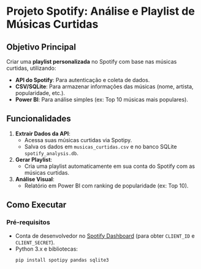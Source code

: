 # Projeto Spotify: Análise e Playlist de Músicas Curtidas

## Objetivo Principal
Criar uma **playlist personalizada** no Spotify com base nas músicas curtidas, utilizando:
- **API do Spotify**: Para autenticação e coleta de dados.
- **CSV/SQLite**: Para armazenar informações das músicas (nome, artista, popularidade, etc.).
- **Power BI**: Para análise simples (ex: Top 10 músicas mais populares).

## Funcionalidades
1. **Extrair Dados da API**:
   - Acessa suas músicas curtidas via Spotipy.
   - Salva os dados em `musicas_curtidas.csv` e no banco SQLite `spotify_analysis.db`.
2. **Gerar Playlist**:
   - Cria uma playlist automaticamente em sua conta do Spotify com as músicas curtidas.
3. **Análise Visual**:
   - Relatório em Power BI com ranking de popularidade (ex: Top 10).

## Como Executar
### Pré-requisitos
- Conta de desenvolvedor no [Spotify Dashboard](https://developer.spotify.com/dashboard) (para obter `CLIENT_ID` e `CLIENT_SECRET`).
- Python 3.x e bibliotecas:
  ```bash
  pip install spotipy pandas sqlite3
